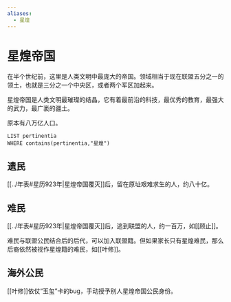 ```yaml
---
aliases:
  - 星煌
---
```


# 星煌帝国

在半个世纪前，这里是人类文明中最庞大的帝国。领域相当于现在联盟五分之一的领土，也就是三分之一个中央区，或者两个军区加起来。

星煌帝国是人类文明最璀璨的结晶，它有着最前沿的科技，最优秀的教育，最强大的武力，最广袤的疆土。

原本有八万亿人口。

```dataview
LIST pertinentia
WHERE contains(pertinentia,"星煌")
```

## 遗民

[[../年表#星历923年|星煌帝国覆灭]]后，留在原址艰难求生的人，约八十亿。

## 难民

[[../年表#星历923年|星煌帝国覆灭]]后，逃到联盟的人，约一百万，如[[顾止]]。

难民与联盟公民结合后的后代，可以加入联盟籍。但如果家长只有星煌难民，那么后裔依然被视作星煌籍的难民，如[[叶修]]。

## 海外公民

[[叶修]]依仗“玉玺”卡的bug，手动授予别人星煌帝国公民身份。

